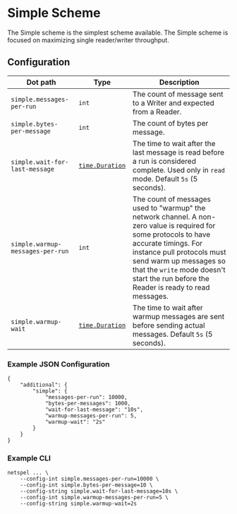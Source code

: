 # Simple Scheme

The Simple scheme is the simplest scheme available. The Simple scheme is focused on maximizing single reader/writer throughput.

## Configuration

 Dot path | Type | Description
 ---|---|---
 `simple.messages-per-run` | `int` | The count of message sent to a Writer and expected from a Reader.
 `simple.bytes-per-message` | `int` | The count of bytes per message.
 `simple.wait-for-last-message` | [`time.Duration`](https://golang.org/pkg/time/#ParseDuration) | The time to wait after the last message is read before a run is considered complete. Used only in `read` mode. Default `5s` (5 seconds).
 `simple.warmup-messages-per-run` | `int` | The count of messages used to "warmup" the network channel. A non-zero value is required for some protocols to have accurate timings. For instance pull protocols must send warm up messages so that the `write` mode doesn't start the run before the Reader is ready to read messages.
 `simple.warmup-wait` | [`time.Duration`](https://golang.org/pkg/time/#ParseDuration) | The time to wait after warmup messages are sent before sending actual messages. Default `5s` (5 seconds).

### Example JSON Configuration

```
{
    "additional": {
        "simple": {
            "messages-per-run": 10000,
            "bytes-per-messages": 1000,
            "wait-for-last-message": "10s",
            "warmup-messages-per-run": 5,
            "warmup-wait": "2s"
        }
    }
}
```

### Example CLI

```
netspel ... \
    --config-int simple.messages-per-run=10000 \
    --config-int simple.bytes-per-message=10 \
    --config-string simple.wait-for-last-message=10s \
    --config-int simple.warmup-messages-per-run=5 \
    --config-string simple.warmup-wait=2s
